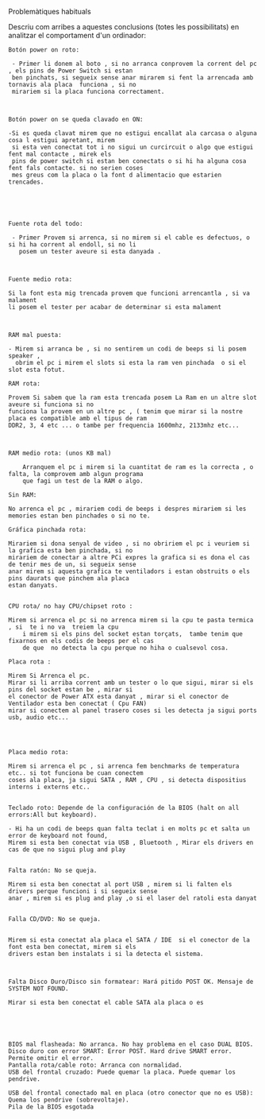 Problemàtiques habituals

Descriu com arribes a aquestes conclusions (totes les possibilitats) en analitzar el comportament d'un ordinador:

    Botón power on roto:
    
     - Primer li donem al boto , si no arranca conprovem la corrent del pc  , els pins de Power Switch si estan
     ben pinchats, si segueix sense anar mirarem si fent la arrencada amb tornavis ala placa  funciona , si no
     mirariem si la placa funciona correctament.
     
    
    
    Botón power on se queda clavado en ON:
    
    -Si es queda clavat mirem que no estigui encallat ala carcasa o alguna cosa l estigui apretant, mirem
     si esta ven conectat tot i no sigui un curcircuit o algo que estigui fent mal contacte , mirek els 
     pins de power switch si estan ben conectats o si hi ha alguna cosa fent fals contacte. si no serien coses
     mes greus com la placa o la font d alimentacio que estarien trencades.
     
    
    
    
 
    Fuente rota del todo:
    
     - Primer Provem si arrenca, si no mirem si el cable es defectuos, o si hi ha corrent al endoll, si no li
       posem un tester aveure si esta danyada .
       
   
    
    Fuente medio rota: 
    
    Si la font esta mig trencada provem que funcioni arrencantla , si va malament 
    li posem el tester per acabar de determinar si esta malament
    
    
 
    RAM mal puesta: 
    
    - Mirem si arranca be , si no sentirem un codi de beeps si li posem speaker , 
      obrim el pc i mirem el slots si esta la ram ven pinchada  o si el slot esta fotut.
      
    RAM rota: 
    
    Provem Si sabem que la ram esta trencada posem La Ram en un altre slot aveure si funciona si no
    funciona la provem en un altre pc , ( tenim que mirar si la nostre placa es compatible amb el tipus de ram
    DDR2, 3, 4 etc ... o tambe per frequencia 1600mhz, 2133mhz etc...
    
    
    
    RAM medio rota: (unos KB mal) 
    
        Arranquem el pc i mirem si la cuantitat de ram es la correcta , o falta, la comprovem amb algun programa
        que fagi un test de la RAM o algo.
    
    Sin RAM:
    
    No arrenca el pc , mirariem codi de beeps i despres mirariem si les memories estan ben pinchades o si no te.
    
    Gráfica pinchada rota: 
    
    Mirariem si dona senyal de video , si no obririem el pc i veuriem si la grafica esta ben pinchada, si no
    mirariem de conectar a altre PCi expres la grafica si es dona el cas de tenir mes de un, si segueix sense 
    anar mirem si aquesta grafica te ventiladors i estan obstruits o els pins daurats que pinchem ala placa 
    estan danyats.
    
    
    CPU rota/ no hay CPU/chipset roto :
    
    Mirem si arrenca el pc si no arrenca mirem si la cpu te pasta termica  , si  te i no va  treiem la cpu
        i mirem si els pins del socket estan torçats,  tambe tenim que fixarnos en els codis de beeps per el cas
        de que  no detecta la cpu perque no hiha o cualsevol cosa.
    
    Placa rota :
    
    Mirem Si Arrenca el pc. 
    Mirar si li arriba corrent amb un tester o lo que sigui, mirar si els pins del socket estan be , mirar si
    el conector de Power ATX esta danyat , mirar si el conector de Ventilador esta ben conectat ( Cpu FAN) 
    mirar si conectem al panel trasero coses si les detecta ja sigui ports usb, audio etc...
    
    
    
    
    Placa medio rota: 
    
    Mirem si arrenca el pc , si arrenca fem benchmarks de temperatura etc.. si tot funciona be cuan conectem
    coses ala placa, ja sigui SATA , RAM , CPU , si detecta dispositius interns i externs etc..
    
    
    Teclado roto: Depende de la configuración de la BIOS (halt on all errors:All but keyboard).
    
    - Hi ha un codi de beeps quan falta teclat i en molts pc et salta un error de keyboard not found,
    Mirem si esta ben conectat via USB , Bluetooth , Mirar els drivers en cas de que no sigui plug and play
    
    
    Falta ratón: No se queja.
    
    Mirem si esta ben conectat al port USB , mirem si li falten els drivers perque funcioni i si segueix sense
    anar , mirem si es plug and play ,o si el laser del ratoli esta danyat
    
    
    Falla CD/DVD: No se queja.
    
    
    Mirem si esta conectat ala placa el SATA / IDE  si el conector de la font esta ben conectat, mirem si els 
    drivers estan ben instalats i si la detecta el sistema.
    
    
    
    Falta Disco Duro/Disco sin formatear: Hará pitido POST OK. Mensaje de SYSTEM NOT FOUND.
    
    Mirar si esta ben conectat el cable SATA ala placa o es 
    
    
    
    
    
    BIOS mal flasheada: No arranca. No hay problema en el caso DUAL BIOS.
    Disco duro con error SMART: Error POST. Hard drive SMART error. Permite omitir el error.
    Pantalla rota/cable roto: Arranca con normalidad.
    USB del frontal cruzado: Puede quemar la placa. Puede quemar los pendrive.

    USB del frontal conectado mal en placa (otro conector que no es USB): Quema los pendrive (sobrevoltaje).
    Pila de la BIOS esgotada
